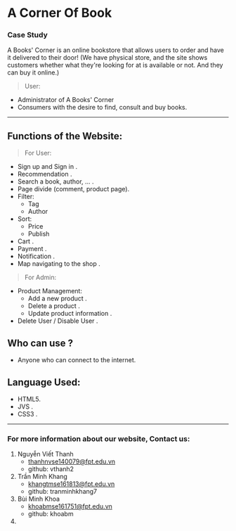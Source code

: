 # A Corner Of Book

### Case Study
A Books' Corner is an online bookstore that allows users to order and have it delivered to their door!
(We have physical store, and the site shows customers whether what they're looking for at is available or not. And they can buy it online.)

> User:
* Administrator of A Books' Corner
* Consumers with the desire to find, consult and buy books.
-----------------------
## Functions of the Website:

> For User:
- Sign up and Sign in .
- Recommendation .
- Search a book, author, ... .
- Page divide (comment, product page).
- Filter:
  * Tag
  * Author
- Sort:
  * Price
  * Publish
- Cart .
- Payment .
- Notification .
- Map navigating to the shop .
> For Admin:
- Product Management:
  * Add a new product .
  * Delete a product .
  * Update product information .
 - Delete User / Disable User .

 ## Who can use ?
 - Anyone who can connect to the internet.
 
 ## Language Used:

 - HTML5.
 - JVS .
 - CSS3 .
 
 ****************************
 ### For more information about our website, Contact us:
 1. Nguyễn Viết Thanh
    * thanhnvse140079@fpt.edu.vn
    * github: vthanh2
 2. Trần Minh Khang
    * khangtmse161813@fpt.edu.vn
    * github: tranminhkhang7 
 3. Bùi Minh Khoa
    * khoabmse161751@fpt.edu.vn
    * github: khoabm
 4.
 
